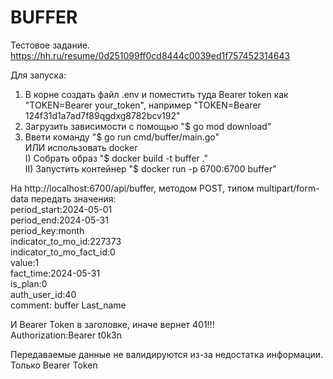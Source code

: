 # BUFFER #

Тестовое задание. https://hh.ru/resume/0d251099ff0cd8444c0039ed1f757452314643

Для запуска:  
1) В корне создать файл .env и поместить туда Bearer token как "TOKEN=Bearer your_token", например "TOKEN=Bearer 124f31d1a7ad7f89qgdxg8782bcv192"
2) Загрузить зависимости с помощью "$ go mod download"  
3) Ввети команду "$ go run cmd/buffer/main.go"   
ИЛИ использовать docker  
I) Собрать образ "$ docker build -t buffer ."  
II) Запустить контейнер "$ docker run -p 6700:6700 buffer"

На http://localhost:6700/api/buffer, методом POST, типом multipart/form-data передать значения:  
period_start:2024-05-01  
period_end:2024-05-31  
period_key:month  
indicator_to_mo_id:227373  
indicator_to_mo_fact_id:0  
value:1  
fact_time:2024-05-31  
is_plan:0  
auth_user_id:40  
comment: buffer Last_name  

И Bearer Token в заголовке, иначе вернет 401!!!  
Authorization:Bearer t0k3n

Передаваемые данные не валидируются из-за недостатка информации. Только Bearer Token